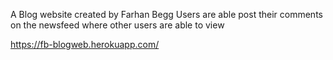 A Blog website created by Farhan Begg
Users are able post their comments on the newsfeed
where other users are able to view

https://fb-blogweb.herokuapp.com/